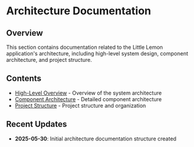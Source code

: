 # Architecture Documentation

## Overview

This section contains documentation related to the Little Lemon application's architecture, including high-level system design, component architecture, and project structure.

## Contents

- [High-Level Overview](./high-level-overview.md) - Overview of the system architecture
- [Component Architecture](./component-architecture.md) - Detailed component architecture
- [Project Structure](./project-structure.md) - Project structure and organization

## Recent Updates

- **2025-05-30**: Initial architecture documentation structure created
